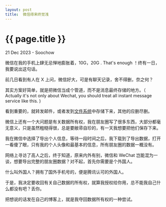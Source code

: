 ```yaml
---
layout: post
title:  微信得来终觉浅
---
```


{{ page.title }}
================
<p class="meta"> 21 Dec 2023 - Soochow </p>

微信在我的手机上肆无忌惮地膨胀着，10G，20G . That's enough ！终有一日，我要说出这句话。

前几日看到有人在 X 上问，微信好大，可是有聊天记录，舍不得删，奈之何？

其实方案好简单，就是把微信当成个管道，而不是消息最终存储的地方。（ Actually it's not only about Wechat, you should treat all instant message service like this. )

看到重要的，就转发邮件，或者发到[文件系统](https://xiaopi.one/2023/12/20/useful-lts-tech-file-system.html)中存储下来，其他的应删尽删。

微信上还有一个大问题是有关数据所有权，我在朋友圈写了很多东西，大部分都毫无意义，只是虽然粗糙得很，总是要敝帚自珍的，有一天我想要把他们保存下来。

我在微信中选择了导出个人信息，等待一段时间之后，我下载到了导出数据，打开一看傻了眼，只有我的个人头像和最基本的信息，所有朋友圈的数据一概没有。

网络上寻访了高人之后，终于知道，原来内外有别，微信和 WeChat 岂能混为一谈，想要导出完整的朋友圈数据？对不起，首先你需要是个外国人。

什么叫外国人？拥有了国外手机号的，便是腾讯认可的外国人。

于是，我决定要收回有关自己数据的所有权，就算我授权给你用，总不能我自己什么都没有吧？丢你。

把想说的话发在自己的博客上，就是我夺回数据所有权的一种尝试。
